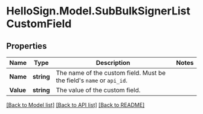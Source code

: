 # HelloSign.Model.SubBulkSignerListCustomField

## Properties

Name | Type | Description | Notes
------------ | ------------- | ------------- | -------------
**Name** | **string** |  The name of the custom field. Must be the field&#39;s `name` or `api_id`.  | 
**Value** | **string** |  The value of the custom field.  | 

[[Back to Model list]](../README.md#documentation-for-models) [[Back to API list]](../README.md#documentation-for-api-endpoints) [[Back to README]](../README.md)

